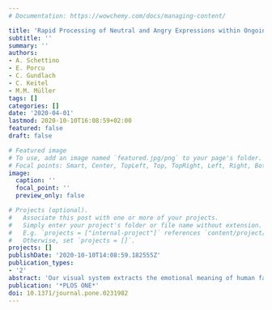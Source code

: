 ```yaml
---
# Documentation: https://wowchemy.com/docs/managing-content/

title: 'Rapid Processing of Neutral and Angry Expressions within Ongoing Facial Stimulus Streams: Is It All about Isolated Facial Features?'
subtitle: ''
summary: ''
authors:
- A. Schettino
- E. Porcu
- C. Gundlach
- C. Keitel
- M.M. Müller
tags: []
categories: []
date: '2020-04-01'
lastmod: 2020-10-10T16:08:59+02:00
featured: false
draft: false

# Featured image
# To use, add an image named `featured.jpg/png` to your page's folder.
# Focal points: Smart, Center, TopLeft, Top, TopRight, Left, Right, BottomLeft, Bottom, BottomRight.
image:
  caption: ''
  focal_point: ''
  preview_only: false

# Projects (optional).
#   Associate this post with one or more of your projects.
#   Simply enter your project's folder or file name without extension.
#   E.g. `projects = ["internal-project"]` references `content/project/deep-learning/index.md`.
#   Otherwise, set `projects = []`.
projects: []
publishDate: '2020-10-10T14:08:59.182555Z'
publication_types:
- '2'
abstract: 'Our visual system extracts the emotional meaning of human facial expressions rapidly and automatically. Novel paradigms using fast periodic stimulations have provided insights into the electrophysiological processes underlying emotional content extraction: the regular occurrence of specific identities and/or emotional expressions alone can drive diagnostic brain responses. Consistent with a processing advantage for social cues of threat, we expected angry facial expressions to drive larger responses than neutral expressions. In a series of four EEG experiments, we studied the potential boundary conditions of such an effect: (i) we piloted emotional cue extraction using 9 facial identities and a fast presentation rate of 15 Hz (N = 16); (ii) we reduced the facial identities from 9 to 2, to assess whether (low or high) variability across emotional expressions would modulate brain responses (N = 16); (iii) we slowed the presentation rate from 15 Hz to 6 Hz (N = 31), the optimal presentation rate for facial feature extraction; (iv) we tested whether passive viewing instead of a concurrent task at fixation would play a role (N = 30). We consistently observed neural responses reflecting the rate of regularly presented emotional expressions (5 Hz and 2 Hz at presentation rates of 15 Hz and 6 Hz, respectively). Intriguingly, neutral expressions consistently produced stronger responses than angry expressions, contrary to the predicted processing advantage for threat-related stimuli. Our findings highlight the influence of physical differences across facial identities and emotional expressions.'
publication: '*PLOS ONE*'
doi: 10.1371/journal.pone.0231982
---
```

